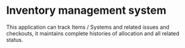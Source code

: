 # Inventory management system

This application can track Items / Systems and related issues and checkouts, 
it maintains complete histories of allocation and all related status.

